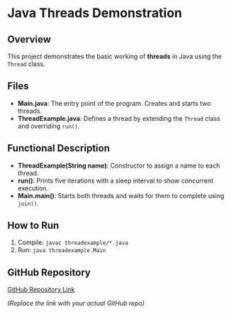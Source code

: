 # Java Threads Demonstration

## Overview

This project demonstrates the basic working of **threads** in Java using the `Thread` class.

## Files

- **Main.java**: The entry point of the program. Creates and starts two threads.
- **ThreadExample.java**: Defines a thread by extending the `Thread` class and overriding `run()`.

## Functional Description

- **ThreadExample(String name)**: Constructor to assign a name to each thread.
- **run()**: Prints five iterations with a sleep interval to show concurrent execution.
- **Main.main()**: Starts both threads and waits for them to complete using `join()`.

## How to Run

1. Compile: `javac threadexample/*.java`
2. Run: `java threadexample.Main`

## GitHub Repository

[GitHub Repository Link](https://github.com/your-username/JavaThreadsDemo)

_(Replace the link with your actual GitHub repo)_